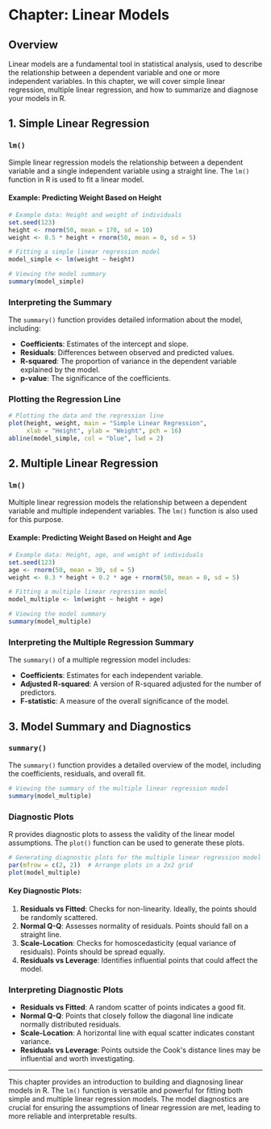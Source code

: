 # Chapter: Linear Models

## Overview

Linear models are a fundamental tool in statistical analysis, used to describe the relationship between a dependent variable and one or more independent variables. In this chapter, we will cover simple linear regression, multiple linear regression, and how to summarize and diagnose your models in R.

## 1. Simple Linear Regression

### `lm()`

Simple linear regression models the relationship between a dependent variable and a single independent variable using a straight line. The `lm()` function in R is used to fit a linear model.

#### Example: Predicting Weight Based on Height

```r
# Example data: Height and weight of individuals
set.seed(123)
height <- rnorm(50, mean = 170, sd = 10)
weight <- 0.5 * height + rnorm(50, mean = 0, sd = 5)

# Fitting a simple linear regression model
model_simple <- lm(weight ~ height)

# Viewing the model summary
summary(model_simple)
```

### Interpreting the Summary

The `summary()` function provides detailed information about the model, including:

- **Coefficients**: Estimates of the intercept and slope.
- **Residuals**: Differences between observed and predicted values.
- **R-squared**: The proportion of variance in the dependent variable explained by the model.
- **p-value**: The significance of the coefficients.

### Plotting the Regression Line

```r
# Plotting the data and the regression line
plot(height, weight, main = "Simple Linear Regression",
     xlab = "Height", ylab = "Weight", pch = 16)
abline(model_simple, col = "blue", lwd = 2)
```

## 2. Multiple Linear Regression

### `lm()`

Multiple linear regression models the relationship between a dependent variable and multiple independent variables. The `lm()` function is also used for this purpose.

#### Example: Predicting Weight Based on Height and Age

```r
# Example data: Height, age, and weight of individuals
set.seed(123)
age <- rnorm(50, mean = 30, sd = 5)
weight <- 0.3 * height + 0.2 * age + rnorm(50, mean = 0, sd = 5)

# Fitting a multiple linear regression model
model_multiple <- lm(weight ~ height + age)

# Viewing the model summary
summary(model_multiple)
```

### Interpreting the Multiple Regression Summary

The `summary()` of a multiple regression model includes:

- **Coefficients**: Estimates for each independent variable.
- **Adjusted R-squared**: A version of R-squared adjusted for the number of predictors.
- **F-statistic**: A measure of the overall significance of the model.

## 3. Model Summary and Diagnostics

### `summary()`

The `summary()` function provides a detailed overview of the model, including the coefficients, residuals, and overall fit.

```r
# Viewing the summary of the multiple linear regression model
summary(model_multiple)
```

### Diagnostic Plots

R provides diagnostic plots to assess the validity of the linear model assumptions. The `plot()` function can be used to generate these plots.

```r
# Generating diagnostic plots for the multiple linear regression model
par(mfrow = c(2, 2))  # Arrange plots in a 2x2 grid
plot(model_multiple)
```

#### Key Diagnostic Plots:

1. **Residuals vs Fitted**: Checks for non-linearity. Ideally, the points should be randomly scattered.
2. **Normal Q-Q**: Assesses normality of residuals. Points should fall on a straight line.
3. **Scale-Location**: Checks for homoscedasticity (equal variance of residuals). Points should be spread equally.
4. **Residuals vs Leverage**: Identifies influential points that could affect the model.

### Interpreting Diagnostic Plots

- **Residuals vs Fitted**: A random scatter of points indicates a good fit.
- **Normal Q-Q**: Points that closely follow the diagonal line indicate normally distributed residuals.
- **Scale-Location**: A horizontal line with equal scatter indicates constant variance.
- **Residuals vs Leverage**: Points outside the Cook's distance lines may be influential and worth investigating.

---

This chapter provides an introduction to building and diagnosing linear models in R. The `lm()` function is versatile and powerful for fitting both simple and multiple linear regression models. The model diagnostics are crucial for ensuring the assumptions of linear regression are met, leading to more reliable and interpretable results.


